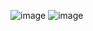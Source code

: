 ![image](https://github.com/user-attachments/assets/63b72e76-62e6-4392-9343-03ef72fe6835)
![image](https://github.com/user-attachments/assets/3d90861b-655f-47f9-8605-64d9f3fa6558)
